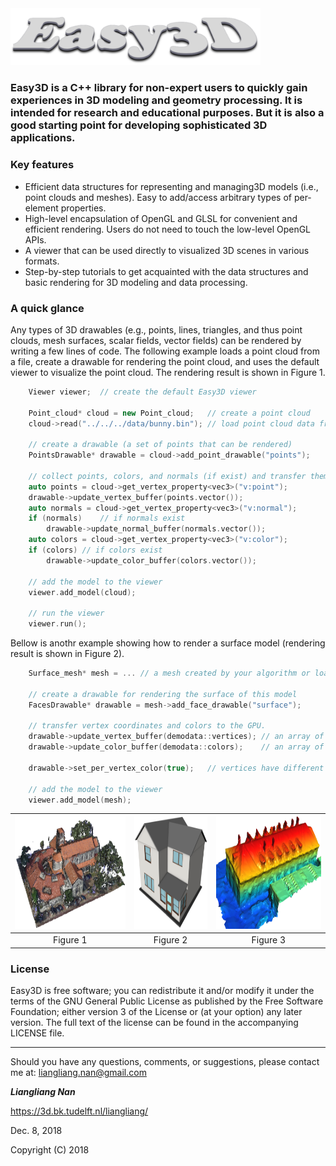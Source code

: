 <img src="images/logo.png" width="400">

### Easy3D is a C++ library for non-expert users to quickly gain experiences in 3D modeling and geometry processing. It is intended for research and educational purposes. But it is also a good starting point for developing sophisticated 3D applications.


### Key features ###
* Efficient data structures for representing and managing3D models (i.e., point 
  clouds and meshes). Easy to add/access arbitrary types of per-element properties.
* High-level encapsulation of OpenGL and GLSL for convenient and efficient 
  rendering. Users do not need to touch the low-level OpenGL APIs.
* A viewer that can be used directly to visualized 3D scenes in various formats.
* Step-by-step tutorials to get acquainted with the data structures and basic rendering 
  for 3D modeling and data processing. 
 

### A quick glance ###

Any types of 3D drawables (e.g., points, lines, triangles, and thus point clouds, mesh surfaces, scalar fields, vector fields) can be rendered by writing a few lines of code. The following example loads a point cloud from a file, create a drawable for rendering the point cloud, and uses the default viewer to visualize the point cloud. The rendering result is shown in Figure 1.
```c++
	Viewer viewer;	// create the default Easy3D viewer

	Point_cloud* cloud = new Point_cloud;	// create a point cloud
	cloud->read("../../../data/bunny.bin");	// load point cloud data from a file

	// create a drawable (a set of points that can be rendered)
	PointsDrawable* drawable = cloud->add_point_drawable("points");

	// collect points, colors, and normals (if exist) and transfer them to GPU
	auto points = cloud->get_vertex_property<vec3>("v:point");
	drawable->update_vertex_buffer(points.vector());
	auto normals = cloud->get_vertex_property<vec3>("v:normal");
	if (normals)	// if normals exist
		drawable->update_normal_buffer(normals.vector());
	auto colors = cloud->get_vertex_property<vec3>("v:color");
	if (colors)	// if colors exist
		drawable->update_color_buffer(colors.vector());

	// add the model to the viewer
	viewer.add_model(cloud);

	// run the viewer
	viewer.run();
```

Bellow is anothr example showing how to render a surface model (rendering result is shown in Figure 2).
```c++
	Surface_mesh* mesh = ... // a mesh created by your algorithm or loaded from a file
	
	// create a drawable for rendering the surface of this model
	FacesDrawable* drawable = mesh->add_face_drawable("surface");

	// transfer vertex coordinates and colors to the GPU. 
	drawable->update_vertex_buffer(demodata::vertices);	// an array of 3D points
	drawable->update_color_buffer(demodata::colors); 	// an array of colors
	
	drawable->set_per_vertex_color(true);	// vertices have different colors

	// add the model to the viewer
	viewer.add_model(mesh);
```

<center>
	
<img src="images/cloud.png" height="180">  |  <img src="images/mesh.png" height="180">  |  <img src="images/scalar.png" height="180">
:------------------------------------------:|:-------------------------------------------:|:-------------------------------------------:
Figure 1                                    |  Figure 2            			  |  Figure 3

</center>
  
### License
Easy3D is free software; you can redistribute it and/or modify it under the terms of the 
GNU General Public License as published by the Free Software Foundation; either version 3
of the License or (at your option) any later version. The full text of the license can be
found in the accompanying LICENSE file.

---

Should you have any questions, comments, or suggestions, please contact me at: 
liangliang.nan@gmail.com

**_Liangliang Nan_**

https://3d.bk.tudelft.nl/liangliang/

Dec. 8, 2018

Copyright (C) 2018
